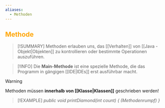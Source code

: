 ```yaml
---
aliases:
  - Methoden
---
```

## <font color = "orange">Methode</font>

>[!SUMMARY]
>Methoden erlauben uns, das [[Verhalten]] von [[Java - Objekt|Objekten]] zu kontrollieren oder bestimmte Operationen auszuführen.

>[!INFO]
>Die **Main-Methode** ist eine spezielle Methode, die das Programm in gängigen [[IDE|IDEs]] erst ausführbar macht.

>[!WARNING]
>Methoden müssen **innerhalb von [[Klasse|Klassen]]** geschrieben werden!

>[!EXAMPLE]
>*public void printDiamond(int count) {
>	(Methodenrumpf)
>	}*

